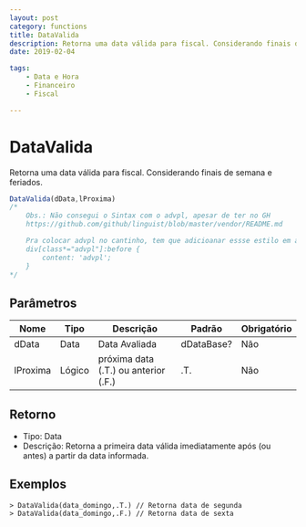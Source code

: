 ```yaml
---
layout: post
category: functions
title: DataValida
description: Retorna uma data válida para fiscal. Considerando finais de semana e feriados.
date: 2019-02-04

tags:
    - Data e Hora
    - Financeiro
    - Fiscal

---
```

# DataValida

Retorna uma data válida para fiscal. Considerando finais de semana e feriados.

```js language-advpl
DataValida(dData,lProxima)
/*
    Obs.: Não consegui o Sintax com o advpl, apesar de ter no GH
    https://github.com/github/linguist/blob/master/vendor/README.md

    Pra colocar advpl no cantinho, tem que adicioanar essse estilo em algum lugar:    
    div[class*="advpl"]:before {
        content: 'advpl';
    }
*/
```

## Parâmetros

| Nome       | Tipo   | Descrição | Padrão | Obrigatório |
| ---------- | ------ | --------- | ------ | ----------- |
| dData      | Data   | Data Avaliada | dDataBase? | Não |
| lProxima   | Lógico | próxima data (.T.) ou anterior (.F.) | .T. | Não |

## Retorno

* Tipo: Data
* Descrição: Retorna a primeira data válida imediatamente após (ou antes) a partir da data informada.

## Exemplos

    > DataValida(data_domingo,.T.) // Retorna data de segunda
    > DataValida(data_domingo,.F.) // Retorna data de sexta
